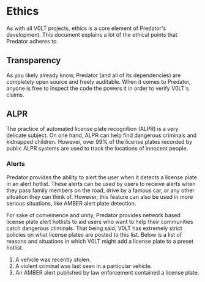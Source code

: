 # Ethics

As with all V0LT projects, ethics is a core element of Predator's development. This document explains a lot of the ethical points that Predator adheres to.


## Transparency

As you likely already know, Predator (and all of its dependencies) are completely open source and freely auditable. When it comes to Predator, anyone is free to inspect the code the powers it in order to verify V0LT's claims.


## ALPR

The practice of automated license plate recognition (ALPR) is a very delicate subject. On one hand, ALPR can help find dangerous criminals and kidnapped children. However, over 99% of the license plates recorded by public ALPR systems are used to track the locations of innocent people.

### Alerts

Predator provides the ability to alert the user when it detects a license plate in an alert hotlist. These alerts can be used by users to receive alerts when they pass family members on the road, drive by a famous car, or any other situation they can think of. However, this feature can also be used in more serious situations, like AMBER alert plate detection.

For sake of conveinence and unity, Predator provides network based license plate alert hotlists to aid users who want to help their communities catch dangerous ctiminals. That being said, V0LT has extremely strict policies on what license plates are posted to this list. Below is a list of reasons and situations in which V0LT might add a license plate to a preset hotlist.

1. A vehicle was recently stolen.
2. A violent criminal was last seen in a particular vehicle.
3. An AMBER alert published by law enforcement contained a license plate.
